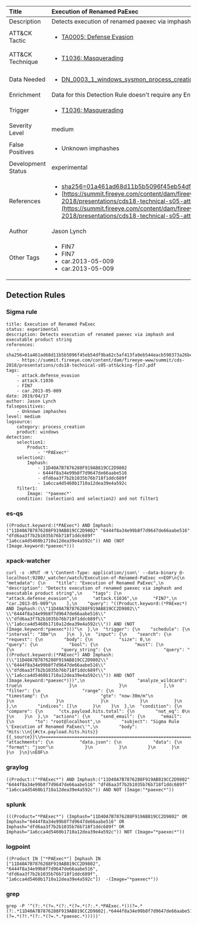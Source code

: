 | Title                | Execution of Renamed PaExec                                                                                                                                                 |
|:---------------------|:------------------------------------------------------------------------------------------------------------------------------------------------------------|
| Description          | Detects execution of renamed paexec via imphash and executable product string                                                                                                                                           |
| ATT&amp;CK Tactic    |  <ul><li>[TA0005: Defense Evasion](https://attack.mitre.org/tactics/TA0005)</li></ul>  |
| ATT&amp;CK Technique | <ul><li>[T1036: Masquerading](https://attack.mitre.org/techniques/T1036)</li></ul>  |
| Data Needed          | <ul><li>[DN_0003_1_windows_sysmon_process_creation](../Data_Needed/DN_0003_1_windows_sysmon_process_creation.md)</li></ul>  |
| Enrichment           |  Data for this Detection Rule doesn't require any Enrichments.  |
| Trigger              | <ul><li>[T1036: Masquerading](../Triggers/T1036.md)</li></ul>  |
| Severity Level       | medium |
| False Positives      | <ul><li>Unknown imphashes</li></ul>  |
| Development Status   | experimental |
| References           | <ul><li>[sha256=01a461ad68d11b5b5096f45eb54df9ba62c5af413fa9eb544eacb598373a26bc](sha256=01a461ad68d11b5b5096f45eb54df9ba62c5af413fa9eb544eacb598373a26bc)</li><li>[https://summit.fireeye.com/content/dam/fireeye-www/summit/cds-2018/presentations/cds18-technical-s05-att&cking-fin7.pdf](https://summit.fireeye.com/content/dam/fireeye-www/summit/cds-2018/presentations/cds18-technical-s05-att&cking-fin7.pdf)</li></ul>  |
| Author               | Jason Lynch |
| Other Tags           | <ul><li>FIN7</li><li>FIN7</li><li>car.2013-05-009</li><li>car.2013-05-009</li></ul> | 

## Detection Rules

### Sigma rule

```
title: Execution of Renamed PaExec 
status: experimental
description: Detects execution of renamed paexec via imphash and executable product string 
references:
    - sha256=01a461ad68d11b5b5096f45eb54df9ba62c5af413fa9eb544eacb598373a26bc 
    - https://summit.fireeye.com/content/dam/fireeye-www/summit/cds-2018/presentations/cds18-technical-s05-att&cking-fin7.pdf
tags:
    - attack.defense_evasion
    - attack.t1036
    - FIN7
    - car.2013-05-009
date: 2019/04/17
author: Jason Lynch 
falsepositives:
    - Unknown imphashes
level: medium
logsource:
    category: process_creation
    product: windows
detection:
    selection1:
        Product:
            - '*PAExec*'
    selection2:
        Imphash:
            - 11D40A7B7876288F919AB819CC2D9802
            - 6444f8a34e99b8f7d9647de66aabe516
            - dfd6aa3f7b2b1035b76b718f1ddc689f
            - 1a6cca4d5460b1710a12dea39e4a592c
    filter1:
        Image: '*paexec*'
    condition: (selection1 and selection2) and not filter1

```





### es-qs
    
```
((Product.keyword:(*PAExec*) AND Imphash:("11D40A7B7876288F919AB819CC2D9802" "6444f8a34e99b8f7d9647de66aabe516" "dfd6aa3f7b2b1035b76b718f1ddc689f" "1a6cca4d5460b1710a12dea39e4a592c")) AND (NOT (Image.keyword:*paexec*)))
```


### xpack-watcher
    
```
curl -s -XPUT -H \'Content-Type: application/json\' --data-binary @- localhost:9200/_watcher/watch/Execution-of-Renamed-PaExec <<EOF\n{\n  "metadata": {\n    "title": "Execution of Renamed PaExec",\n    "description": "Detects execution of renamed paexec via imphash and executable product string",\n    "tags": [\n      "attack.defense_evasion",\n      "attack.t1036",\n      "FIN7",\n      "car.2013-05-009"\n    ],\n    "query": "((Product.keyword:(*PAExec*) AND Imphash:(\\"11D40A7B7876288F919AB819CC2D9802\\" \\"6444f8a34e99b8f7d9647de66aabe516\\" \\"dfd6aa3f7b2b1035b76b718f1ddc689f\\" \\"1a6cca4d5460b1710a12dea39e4a592c\\")) AND (NOT (Image.keyword:*paexec*)))"\n  },\n  "trigger": {\n    "schedule": {\n      "interval": "30m"\n    }\n  },\n  "input": {\n    "search": {\n      "request": {\n        "body": {\n          "size": 0,\n          "query": {\n            "bool": {\n              "must": [\n                {\n                  "query_string": {\n                    "query": "((Product.keyword:(*PAExec*) AND Imphash:(\\"11D40A7B7876288F919AB819CC2D9802\\" \\"6444f8a34e99b8f7d9647de66aabe516\\" \\"dfd6aa3f7b2b1035b76b718f1ddc689f\\" \\"1a6cca4d5460b1710a12dea39e4a592c\\")) AND (NOT (Image.keyword:*paexec*)))",\n                    "analyze_wildcard": true\n                  }\n                }\n              ],\n              "filter": {\n                "range": {\n                  "timestamp": {\n                    "gte": "now-30m/m"\n                  }\n                }\n              }\n            }\n          }\n        },\n        "indices": []\n      }\n    }\n  },\n  "condition": {\n    "compare": {\n      "ctx.payload.hits.total": {\n        "not_eq": 0\n      }\n    }\n  },\n  "actions": {\n    "send_email": {\n      "email": {\n        "to": "root@localhost",\n        "subject": "Sigma Rule \'Execution of Renamed PaExec\'",\n        "body": "Hits:\\n{{#ctx.payload.hits.hits}}{{_source}}\\n================================================================================\\n{{/ctx.payload.hits.hits}}",\n        "attachments": {\n          "data.json": {\n            "data": {\n              "format": "json"\n            }\n          }\n        }\n      }\n    }\n  }\n}\nEOF\n
```


### graylog
    
```
((Product:("*PAExec*") AND Imphash:("11D40A7B7876288F919AB819CC2D9802" "6444f8a34e99b8f7d9647de66aabe516" "dfd6aa3f7b2b1035b76b718f1ddc689f" "1a6cca4d5460b1710a12dea39e4a592c")) AND NOT (Image:"*paexec*"))
```


### splunk
    
```
(((Product="*PAExec*") (Imphash="11D40A7B7876288F919AB819CC2D9802" OR Imphash="6444f8a34e99b8f7d9647de66aabe516" OR Imphash="dfd6aa3f7b2b1035b76b718f1ddc689f" OR Imphash="1a6cca4d5460b1710a12dea39e4a592c")) NOT (Image="*paexec*"))
```


### logpoint
    
```
((Product IN ["*PAExec*"] Imphash IN ["11D40A7B7876288F919AB819CC2D9802", "6444f8a34e99b8f7d9647de66aabe516", "dfd6aa3f7b2b1035b76b718f1ddc689f", "1a6cca4d5460b1710a12dea39e4a592c"])  -(Image="*paexec*"))
```


### grep
    
```
grep -P '^(?:.*(?=.*(?:.*(?=.*(?:.*.*PAExec.*))(?=.*(?:.*11D40A7B7876288F919AB819CC2D9802|.*6444f8a34e99b8f7d9647de66aabe516|.*dfd6aa3f7b2b1035b76b718f1ddc689f|.*1a6cca4d5460b1710a12dea39e4a592c))))(?=.*(?!.*(?:.*(?=.*.*paexec.*)))))'
```



